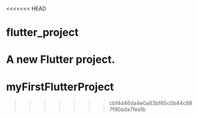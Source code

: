 <<<<<<< HEAD
# flutter_project

A new Flutter project.
=======
# myFirstFlutterProject
>>>>>>> cbf4d46da4e0a83bf65c0b44c687f90ada7fea1b
